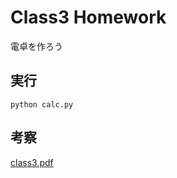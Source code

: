 # Class3 Homework
電卓を作ろう

## 実行
```
python calc.py
```
## 考察
[class3.pdf](https://github.com/koomin-1122/STEP/blob/main/class3/Class3.pdf)
